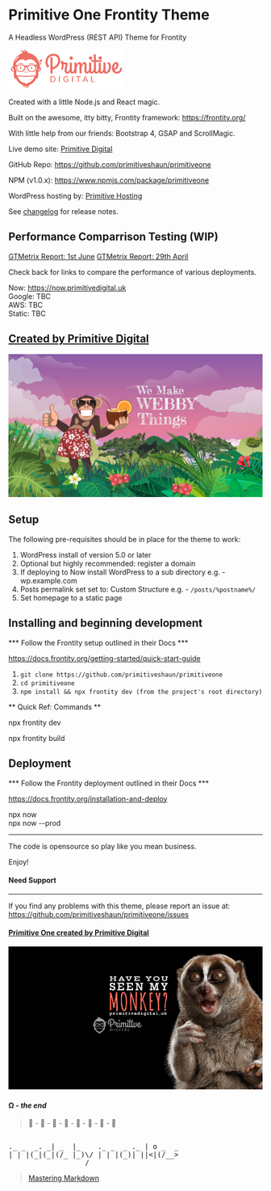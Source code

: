 # Primitive One Frontity Theme
A Headless WordPress (REST API) Theme for Frontity

![screenshot](img/punky.png)

Created with a little Node.js and React magic. 

Built on the awesome, itty bitty, Frontity framework: https://frontity.org/ 

With little help from our friends: Bootstrap 4, GSAP and ScrollMagic. 

Live demo site: [Primitive Digital](https://primitivedigital.co.uk)

GitHub Repo: https://github.com/primitiveshaun/primitiveone

NPM (v1.0.x): https://www.npmjs.com/package/primitiveone

WordPress hosting by: [Primitive Hosting](https://primitivehosting.uk/)

See [changelog](packages/primitiveone/CHANGELOG.md) for release notes.


## Performance Comparrison Testing (WIP)

[GTMetrix Report: 1st June](https://gtmetrix.com/reports/primitivedigital.co.uk/fJDiD3ui)
[GTMetrix Report: 29th April](https://gtmetrix.com/reports/primitivedigital.co.uk/tyY4ZsWo)


Check back for links to compare the performance of various deployments.  

Now: https://now.primitivedigital.uk  
Google: TBC  
AWS: TBC  
Static: TBC  


## [Created by Primitive Digital](https://primitivedigital.uk)

![screenshot](img/webby.png)

Setup
-----

The following pre-requisites should be in place for the theme to work:

1. WordPress install of version 5.0 or later
2. Optional but highly recommended: register a domain
3. If deploying to Now install WordPress to a sub directory e.g. - wp.example.com
4. Posts permalink set set to: Custom Structure e.g. - `/posts/%postname%/`
5. Set homepage to a static page


Installing and beginning development
------------------------------------

*** Follow the Frontity setup outlined in their Docs ***

https://docs.frontity.org/getting-started/quick-start-guide


1. `git clone https://github.com/primitiveshaun/primitiveone`
2. `cd primitiveone`
3. `npm install && npx frontity dev (from the project's root directory)`

** Quick Ref: Commands **

npx frontity dev  

npx frontity build  


Deployment
------------------------------------

*** Follow the Frontity deployment outlined in their Docs ***

https://docs.frontity.org/installation-and-deploy

npx now  
npx now --prod  


------------------------------------

The code is opensource so play like you mean business.

Enjoy!


#### Need Support
-------

If you find any problems with this theme, please report an issue at:  
https://github.com/primitiveshaun/primitiveone/issues

#### [Primitive One created by Primitive Digital](https://primitivedigital.uk)


![screenshot](img/haveyouseenit.jpg)

#### Ω - *the end*

 > 🐒 - 🐒 - 🐒 - 🐒 - 🐒 - 🐒 - 🐒 - 🐒       
<pre>                      
._ _  _. _| _  |_    ._ _  _ ._ | o _  _  
| | |(_|(_|(/_ |_)\/ | | |(_)| ||<|(/__>  
                  /                      
</pre>
> [Mastering Markdown](https://guides.github.com/features/mastering-markdown/)